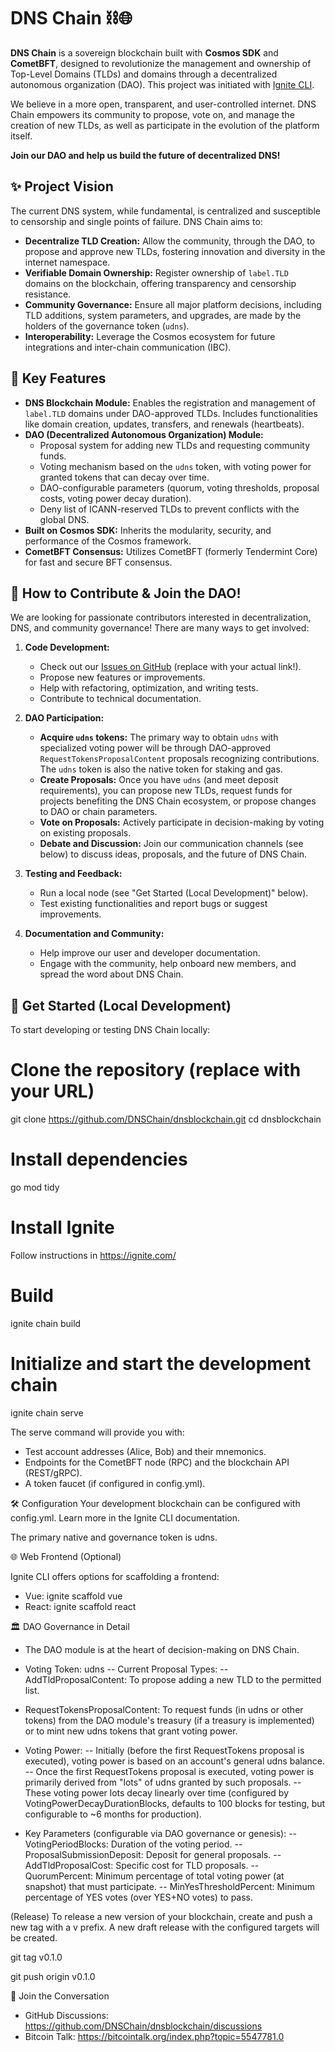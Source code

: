 # DNS Chain ⛓️🌐

**DNS Chain** is a sovereign blockchain built with **Cosmos SDK** and **CometBFT**, designed to revolutionize the management and ownership of Top-Level Domains (TLDs) and domains through a decentralized autonomous organization (DAO). This project was initiated with [Ignite CLI](https://ignite.com/cli).

We believe in a more open, transparent, and user-controlled internet. DNS Chain empowers its community to propose, vote on, and manage the creation of new TLDs, as well as participate in the evolution of the platform itself.

**Join our DAO and help us build the future of decentralized DNS!**

## ✨ Project Vision

The current DNS system, while fundamental, is centralized and susceptible to censorship and single points of failure. DNS Chain aims to:

*   **Decentralize TLD Creation:** Allow the community, through the DAO, to propose and approve new TLDs, fostering innovation and diversity in the internet namespace.
*   **Verifiable Domain Ownership:** Register ownership of `label.TLD` domains on the blockchain, offering transparency and censorship resistance.
*   **Community Governance:** Ensure all major platform decisions, including TLD additions, system parameters, and upgrades, are made by the holders of the governance token (`udns`).
*   **Interoperability:** Leverage the Cosmos ecosystem for future integrations and inter-chain communication (IBC).

## 🚀 Key Features

*   **DNS Blockchain Module:** Enables the registration and management of `label.TLD` domains under DAO-approved TLDs. Includes functionalities like domain creation, updates, transfers, and renewals (heartbeats).
*   **DAO (Decentralized Autonomous Organization) Module:**
    *   Proposal system for adding new TLDs and requesting community funds.
    *   Voting mechanism based on the `udns` token, with voting power for granted tokens that can decay over time.
    *   DAO-configurable parameters (quorum, voting thresholds, proposal costs, voting power decay duration).
    *   Deny list of ICANN-reserved TLDs to prevent conflicts with the global DNS.
*   **Built on Cosmos SDK:** Inherits the modularity, security, and performance of the Cosmos framework.
*   **CometBFT Consensus:** Utilizes CometBFT (formerly Tendermint Core) for fast and secure BFT consensus.

## 🤝 How to Contribute & Join the DAO!

We are looking for passionate contributors interested in decentralization, DNS, and community governance! There are many ways to get involved:

1.  **Code Development:**
    *   Check out our [Issues on GitHub](https://github.com/YOUR_USERNAME/dnsblockchain/issues) (replace with your actual link!).
    *   Propose new features or improvements.
    *   Help with refactoring, optimization, and writing tests.
    *   Contribute to technical documentation.

2.  **DAO Participation:**
    *   **Acquire `udns` tokens:** The primary way to obtain `udns` with specialized voting power will be through DAO-approved `RequestTokensProposalContent` proposals recognizing contributions. The `udns` token is also the native token for staking and gas.
    *   **Create Proposals:** Once you have `udns` (and meet deposit requirements), you can propose new TLDs, request funds for projects benefiting the DNS Chain ecosystem, or propose changes to DAO or chain parameters.
    *   **Vote on Proposals:** Actively participate in decision-making by voting on existing proposals.
    *   **Debate and Discussion:** Join our communication channels (see below) to discuss ideas, proposals, and the future of DNS Chain.

3.  **Testing and Feedback:**
    *   Run a local node (see "Get Started (Local Development)" below).
    *   Test existing functionalities and report bugs or suggest improvements.

4.  **Documentation and Community:**
    *   Help improve our user and developer documentation.
    *   Engage with the community, help onboard new members, and spread the word about DNS Chain.

## 🏁 Get Started (Local Development)

To start developing or testing DNS Chain locally:

# Clone the repository (replace with your URL)
git clone https://github.com/DNSChain/dnsblockchain.git
cd dnsblockchain

# Install dependencies
go mod tidy

# Install Ignite
Follow instructions in https://ignite.com/

# Build
ignite chain build

# Initialize and start the development chain
ignite chain serve

The serve command will provide you with:
- Test account addresses (Alice, Bob) and their mnemonics.
- Endpoints for the CometBFT node (RPC) and the blockchain API (REST/gRPC).
- A token faucet (if configured in config.yml).

🛠️ Configuration
Your development blockchain can be configured with config.yml. Learn more in the Ignite CLI documentation.

The primary native and governance token is udns.

🌐 Web Frontend (Optional)

Ignite CLI offers options for scaffolding a frontend:
- Vue: ignite scaffold vue
- React: ignite scaffold react

🏛️ DAO Governance in Detail
- The DAO module is at the heart of decision-making on DNS Chain.
- Voting Token: udns
-- Current Proposal Types:
-- AddTldProposalContent: To propose adding a new TLD to the permitted list.
- RequestTokensProposalContent: To request funds (in udns or other tokens) from the DAO module's treasury (if a treasury is implemented) or to mint new udns tokens that grant voting power.

- Voting Power:
-- Initially (before the first RequestTokens proposal is executed), voting power is based on an account's general udns balance.
-- Once the first RequestTokens proposal is executed, voting power is primarily derived from "lots" of udns granted by such proposals.
-- These voting power lots decay linearly over time (configured by VotingPowerDecayDurationBlocks, defaults to 100 blocks for testing, but configurable to ~6 months for production).
- Key Parameters (configurable via DAO governance or genesis):
-- VotingPeriodBlocks: Duration of the voting period.
-- ProposalSubmissionDeposit: Deposit for general proposals.
-- AddTldProposalCost: Specific cost for TLD proposals.
-- QuorumPercent: Minimum percentage of total voting power (at snapshot) that must participate.
-- MinYesThresholdPercent: Minimum percentage of YES votes (over YES+NO votes) to pass.

(Release)
To release a new version of your blockchain, create and push a new tag with a v prefix. A new draft release with the configured targets will be created.

git tag v0.1.0

git push origin v0.1.0

💬 Join the Conversation
- GitHub Discussions: https://github.com/DNSChain/dnsblockchain/discussions
- Bitcoin Talk: https://bitcointalk.org/index.php?topic=5547781.0